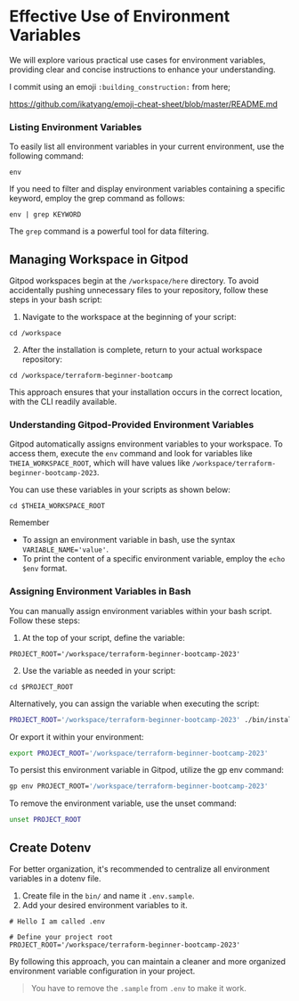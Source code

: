 # Effective Use of Environment Variables
We will explore various practical use cases for environment variables, providing clear and concise instructions to enhance your understanding.

I commit using an emoji `:building_construction:`	from here;

https://github.com/ikatyang/emoji-cheat-sheet/blob/master/README.md

### Listing Environment Variables
To easily list all environment variables in your current environment, use the following command:

```
env
```

If you need to filter and display environment variables containing a specific keyword, employ the grep command as follows:
```
env | grep KEYWORD
```

The `grep` command is a powerful tool for data filtering.


## Managing Workspace in Gitpod
Gitpod workspaces begin at the `/workspace/here` directory. To avoid accidentally pushing unnecessary files to your repository, follow these steps in your bash script:

1. Navigate to the workspace at the beginning of your script:
```
cd /workspace
```

2. After the installation is complete, return to your actual workspace repository:
```
cd /workspace/terraform-beginner-bootcamp
```

This approach ensures that your installation occurs in the correct location, with the CLI readily available.


### Understanding Gitpod-Provided Environment Variables

Gitpod automatically assigns environment variables to your workspace. To access them, execute the `env` command and look for variables like `THEIA_WORKSPACE_ROOT`, which will have values like `/workspace/terraform-beginner-bootcamp-2023`. 

You can use these variables in your scripts as shown below:
```
cd $THEIA_WORKSPACE_ROOT
```

Remember

- To assign an environment variable in bash, use the syntax `VARIABLE_NAME='value'`.
- To print the content of a specific environment variable, employ the `echo $env` format.



### Assigning Environment Variables in Bash
You can manually assign environment variables within your bash script. Follow these steps:

1. At the top of your script, define the variable:
```
PROJECT_ROOT='/workspace/terraform-beginner-bootcamp-2023'
```

2. Use the variable as needed in your script:
```
cd $PROJECT_ROOT
```
Alternatively, you can assign the variable when executing the script:

```sh
PROJECT_ROOT='/workspace/terraform-beginner-bootcamp-2023' ./bin/install_terraform_cli
```

Or export it within your environment:


```sh
export PROJECT_ROOT='/workspace/terraform-beginner-bootcamp-2023'
```

To persist this environment variable in Gitpod, utilize the gp env command:

```sh
gp env PROJECT_ROOT='/workspace/terraform-beginner-bootcamp-2023'
```
To remove the environment variable, use the unset command:

```sh
unset PROJECT_ROOT
```



## Create Dotenv

For better organization, it's recommended to centralize all environment variables in a dotenv file.


1. Create file in the `bin/` and name it `.env.sample`.
2. Add your desired environment variables to it.
```
# Hello I am called .env

# Define your project root
PROJECT_ROOT='/workspace/terraform-beginner-bootcamp-2023'
```

By following this approach, you can maintain a cleaner and more organized environment variable configuration in your project.

> You have to remove the `.sample` from `.env` to make it work.



